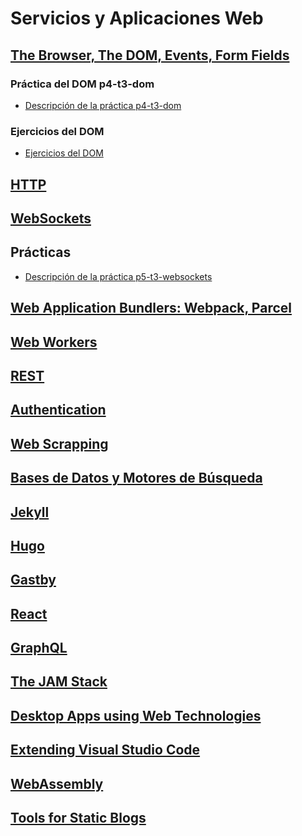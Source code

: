 # Servicios y Aplicaciones Web 

## [The Browser, The DOM, Events, Form Fields](dom)

### Práctica del DOM p4-t3-dom

* [Descripción de la práctica p4-t3-dom](practicas/p4-t3-dom/)

### Ejercicios del DOM

* [Ejercicios del DOM](https://github.com/ULL-MII-SYTWS-1920/ull-mii-sytws-1920.github.io/tree/master/tema3-web/exercises/dom) 


## [HTTP](http)

## [WebSockets](websockets.md)

## Prácticas

* [Descripción de la práctica p5-t3-websockets](practicas/p5-t3-websockets)

## [Web Application Bundlers: Webpack, Parcel](webpack)

## [Web Workers](web-workers)

## [REST](rest.md)

## [Authentication](authentication.md)

<!--
**Stylus**

* [A Simple Website in Node.js with Express, Jade and Stylus](https://www.clock.co.uk/insight/a-simple-website-in-nodejs-with-express-jade-and-stylus)
* [Build a Node.js App with Express + EJS + Stylus by Robin Skafte](https://scotch.io/@robinskafte/build-a-nodejs-app-with-express-ejs-stylus)
-->

## [Web Scrapping](web-scrapping)

## [Bases de Datos y Motores de Búsqueda](bases-de-datos)

## [Jekyll](jekyll)

## [Hugo](hugo)

## [Gastby](gatsby)

## [React](react) 

## [GraphQL](graphql)

## [The JAM Stack](jam)

## [Desktop Apps using Web Technologies](electron)

## [Extending Visual Studio Code](extending-vscode)

## [WebAssembly](webassembly)

## [Tools for Static Blogs](static-blogs)


